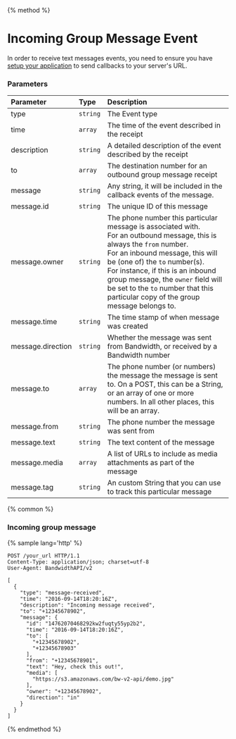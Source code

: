 {% method %}
# Incoming Group Message Event
In order to receive text messages events, you need to ensure you have [setup your application](../application.md) to send callbacks to your server's URL.

### Parameters
| Parameter         | Type     | Description                                                                                                                                                                                                                                                                                                                                                         |
|:------------------|:---------|:--------------------------------------------------------------------------------------------------------------------------------------------------------------------------------------------------------------------------------------------------------------------------------------------------------------------------------------------------------------------|
| type              | `string` | The Event type                                                                                                                                                                                                                                                                                                                                                      |
| time              | `array`  | The time of the event described in the receipt                                                                                                                                                                                                                                                                                                                      |
| description       | `string` | A detailed description of the event described by the receipt                                                                                                                                                                                                                                                                                                        |
| to                | `array`  | The destination number for an outbound group message receipt                                                                                                                                                                                                                                                                                                        |
| message           | `string` | Any string, it will be included in the callback events of the message.                                                                                                                                                                                                                                                                                              |
| message.id        | `string` | The unique ID of this message                                                                                                                                                                                                                                                                                                                                       |
| message.owner     | `string` | The phone number this particular message is associated with.<br> For an outbound message, this is always the `from` number.<br> For an inbound message, this will be (one of) the `to` number(s).<br>For instance, if this is an inbound group message, the `owner` field will be set to the `to` number that this particular copy of the group message belongs to. |
| message.time      | `string` | The time stamp of when message was created                                                                                                                                                                                                                                                                                                                          |
| message.direction | `string` | Whether the message was sent from Bandwidth, or received by a Bandwidth number                                                                                                                                                                                                                                                                                      |
| message.to        | `array`  | The phone number (or numbers) the message the message is sent to. On a POST, this can be a String, or an array of one or more numbers. In all other places, this will be an array.                                                                                                                                                                                  |
| message.from      | `string` | The phone number the message was sent from                                                                                                                                                                                                                                                                                                                          |
| message.text      | `string` | The text content of the message                                                                                                                                                                                                                                                                                                                                     |
| message.media     | `array`  | A list of URLs to include as media attachments as part of the message                                                                                                                                                                                                                                                                                               |
| message.tag       | `string` | An custom String that you can use to track this particular message                                                                                                                                                                                                                                                                                                  |

{% common %}
### Incoming group message

{% sample lang='http' %}

```http
POST /your_url HTTP/1.1
Content-Type: application/json; charset=utf-8
User-Agent: BandwidthAPI/v2

[
  {
    "type": "message-received",
    "time": "2016-09-14T18:20:16Z",
    "description": "Incoming message received",
    "to": "+12345678902",
    "message": {
      "id": "14762070468292kw2fuqty55yp2b2",
      "time": "2016-09-14T18:20:16Z",
      "to": [
        "+12345678902",
        "+12345678903"
      ],
      "from": "+12345678901",
      "text": "Hey, check this out!",
      "media": [
        "https://s3.amazonaws.com/bw-v2-api/demo.jpg"
      ],
      "owner": "+12345678902",
      "direction": "in"
    }
  }
]
```

{% endmethod %}
